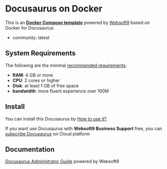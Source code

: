 # Docusaurus on Docker  

This is an **[Docker Compose template](https://github.com/Websoft9/docker-library)** powered by [Websoft9](https://www.websoft9.com) based on Docker for Docusaurus:


 - community:  latest


## System Requirements

The following are the minimal [recommended requirements](https://github.com/onlyoffice/docker#recommended-system-requirements):

* **RAM**: 4 GB or more
* **CPU**: 2 cores or higher
* **Disk**: at least 1 GB of free space
* **bandwidth**: more fluent experience over 100M  

## Install

You can install this Docusaurus by [How to use it?](https://github.com/Websoft9/docker-library#how-to-use-it).   

If you want use Docusaurus with **Websoft9 Business Support** free, you can [subscribe Docusaurus](https://www.websoft9.com/apps) on Cloud platform

## Documentation

[Docusaurus Administrator Guide](https://support.websoft9.com/docs/docusaurus) powered by Websoft9
